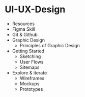 # UI-UX-Design
- Resources
- Figma Skill
- Git & Github
- Graphic Design
    - Principles of Graphic Design
- Getting Started
    - Sketching
    - User Flows
    - Sitemaps
- Explore & iterate
    - Wireframes
    - Mockups
    - Prototypes
